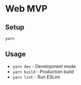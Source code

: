 # Web MVP

## Setup
```bash
yarn
```

## Usage
- `yarn dev` - Development mode
- `yarn build` - Production build
- `yarn lint` - Run ESLint
